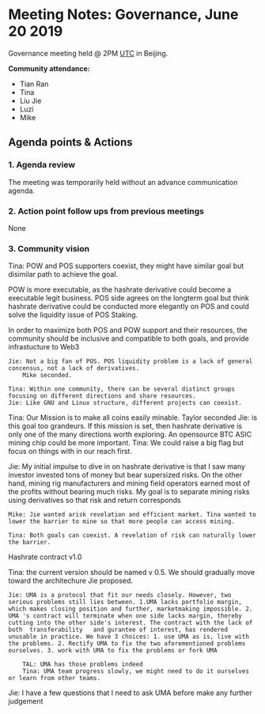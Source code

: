 # Meeting Notes: Governance, June 20 2019

Governance meeting held @ 2PM [UTC](http://www.timebie.com/std/utc.php) in Beijing.

**Community attendance:**

- Tian Ran
- Tina
- Liu Jie
- Luzi
- Mike

## Agenda points & Actions

### 1. Agenda review

The meeting was temporarily held without an advance communication agenda.

### 2. Action point follow ups from previous meetings

None

### 3. Community vision

Tina: POW and POS supporters coexist, they might have similar goal but disimilar path to achieve the goal.

POW  is more executable, as the hashrate derivative could become a executable legit business. POS side agrees on the longterm goal but think hashrate derivative could be conducted more elegantly on POS and could solve the liquidity issue of POS Staking.

In order to maximize both POS and POW support and their resources, the community should be inclusive and compatible to both goals, and provide infrastucture to Web3

	Jie: Not a big fan of POS. POS liquidity problem is a lack of general concensus, not a lack of derivatives.
		Mike seconded.

	Tina: Within one community, there can be several distinct groups focusing on different directions and share resources.
	Jie: Like GNU and Linux structure, different projects can coexist.


Tina: Our Mission is to make all coins easily minable.
	Taylor seconded
	Jie: is this goal too grandeurs.  If this mission is set, then hashrate derivative is only one of the many directions worth exploring.  An opensource BTC ASIC mining chip could be more important.
		Tina: We could raise a big flag but focus on things with in our reach first.

Jie: My initial impulse to dive in on hashrate derivative is that I saw many investor invested tons of money but bear supersized risks. On the other hand,  mining rig manufacturers and mining field operators earned most of the profits without bearing much risks. My goal is to separate mining risks using derivatives so that  risk and return corresponds

	Mike: Jie wanted arisk revelation and efficient market. Tina wanted to lower the barrier to mine so that more people can access mining.
	
	Tina: Both goals can coexist. A revelation of risk can naturally lower the barrier.
	
Hashrate contract v1.0

Tina: the current version should be named v
0.5. We should gradually move toward the architechure Jie proposed.

	Jie: UMA is a protocol that fit our needs closely. However, two serious problems still lies between. 1.UMA lacks portfolio margin, which makes closing position and further, marketmaking impossible. 2. UMA 's contract will terminate when one side lacks margin, thereby  cutting into the other side's interest. The contract with the lack of both  transferability   and gurantee of interest, has rendered unusable in practice. We have 3 choices: 1. use UMA as is, live with the problems. 2. Rectify UMA to fix the two aforementioned problems ourselves. 3. work with UMA to fix the problems or fork UMA
	
		TAL: UMA has those problems indeed
		Tina: UMA team progress slowly, we might need to do it ourselves or learn from other teams.
Jie: I have a few questions that I need to ask UMA before make any further judgement
